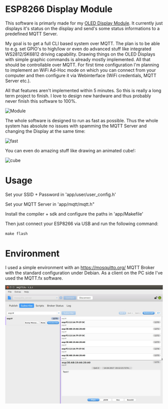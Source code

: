 ESP8266 Display Module
================

This software is primarly made for my [OLED Display Module](https://www.tindie.com/products/kilobyte/oled-esp8285-module/). It currently just displays it's status on the display and send's some status informations to a predefined MQTT Server.

My goal is to get a full CLI based system over MQTT. The plan is to be able to e.g. set GPIO's to high/low or even do advanced stuff like integrated WS2812/SK6812 driving capability. Drawing things on the OLED Displays with simple graphic commands is already mostly implemented. All that should be controllable over MQTT. For first time configuration I'm planning to implement an WiFi Ad-Hoc mode on which you can connect from your computer and then configure it via Webinterface (WiFi credentials, MQTT Server etc.).

All that features aren't implemented within 5 minutes. So this is really a long term project to finish. I love to design new hardware and thus probably never finish this software to 100%.

![Module](https://kilobyte.ch/stuff/tindie/OLED_ESP8285_Module/display_module_case_small.png "Module")

The whole software is designed to run as fast as possible. Thus the whole system has absolute no issues with spamming the MQTT Server and changing the Display at the same time:

![fast](https://raw.githubusercontent.com/berkutta/esp8266_display_module/master/images/system_speed.gif "fast")

You can even do amazing stuff like drawing an animated cube!:

![cube](https://raw.githubusercontent.com/berkutta/esp8266_display_module/master/images/system_cube.gif "cube")

Usage
=================
Set your SSID + Password in 'app/user/user_config.h'

Set your MQTT Server in 'app/mqtt/mqtt.h"

Install the compiler + sdk and configure the paths in 'app/Makefile'

Then just connect your ESP8266 via USB and run the following command:

`make flash`


Environment
=================
I used a simple environment with an https://mosquitto.org/ MQTT Broker with the standard configuration under Debian. As a client on the PC side I've used the MQTT.fx software.

![Screenshot](https://raw.githubusercontent.com/berkutta/ESP8266_MQTT/master/images/mqttfx.jpeg "Screenshot")
